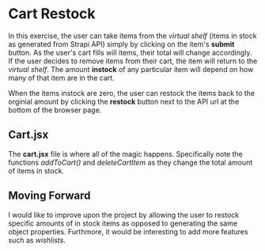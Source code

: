 # Cart Restock

In this exercise, the user can take items from the <i>virtual shelf</i> (items in stock as generated from Strapi API) simply by clicking on the item's <b>submit</b> button. As the user's cart fills will items, their total will change accordingly. If the user decides to remove items from their cart, the item will return to the <i>virtual shelf</i>. The amount <b>instock</b> of any particular item will depend on how many of that item are in the cart. 

When the items instock are zero, the user can restock the items back to the orginial amount by clicking the <b>restock</b> button next to the API url at the bottom of the browser page.

## Cart.jsx

The <b>cart.jsx</b> file is where all of the magic happens. Specifically note the functions <i>addToCart()</i> and <i>deleteCartItem</i> as they change the total amount of items in stock. 

## Moving Forward

I would like to improve upon the project by allowing the user to restock specific amounts of in stock items as opposed to generating the same object properties. Furthmore, it would be interesting to add more features such as <i>wishlists</i>.
